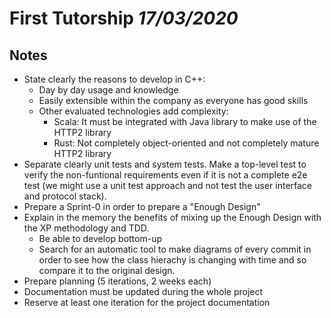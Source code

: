 # First Tutorship *17/03/2020*
## Notes
- State clearly the reasons to develop in C++:
  - Day by day usage and knowledge
  - Easily extensible within the company as everyone has good skills
  - Other evaluated technologies add complexity:
    - Scala: It must be integrated with Java library to make use of the HTTP2 library
    - Rust: Not completely object-oriented and not completely mature HTTP2 library
- Separate clearly unit tests and system tests. Make a top-level test to verify the non-funtional requirements even 
if it is not a complete e2e test (we might use a unit test approach and not test the user interface and protocol stack).
- Prepare a Sprint-0 in order to prepare a "Enough Design"
- Explain in the memory the benefits of mixing up the Enough Design with the XP methodology and TDD.
  - Be able to develop bottom-up
  - Search for an automatic tool to make diagrams of every commit in order to see how the class hierachy is changing
  with time and so compare it to the original design.
- Prepare planning (5 iterations, 2 weeks each)
- Documentation must be updated during the whole project
- Reserve at least one iteration for the project documentation